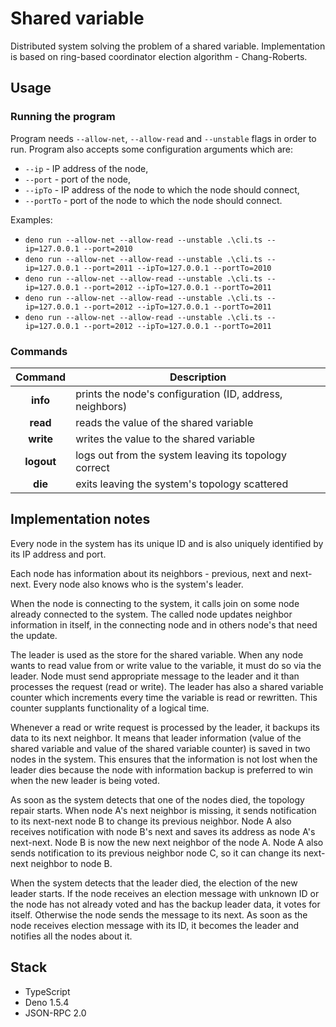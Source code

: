 # Shared variable

Distributed system solving the problem of a shared variable. Implementation is based on ring-based coordinator election algorithm - Chang-Roberts.

## Usage

### Running the program

Program needs `--allow-net`, `--allow-read` and `--unstable` flags in order to run. Program also accepts some configuration arguments which are:
 - `--ip` - IP address of the node,
 - `--port` - port of the node,
 - `--ipTo` - IP address of the node to which the node should connect,
 - `--portTo` - port of the node to which the node should connect.

Examples:
 - `deno run --allow-net --allow-read --unstable .\cli.ts --ip=127.0.0.1 --port=2010`
 - `deno run --allow-net --allow-read --unstable .\cli.ts --ip=127.0.0.1 --port=2011 --ipTo=127.0.0.1 --portTo=2010`
 - `deno run --allow-net --allow-read --unstable .\cli.ts --ip=127.0.0.1 --port=2012 --ipTo=127.0.0.1 --portTo=2011`
 - `deno run --allow-net --allow-read --unstable .\cli.ts --ip=127.0.0.1 --port=2012 --ipTo=127.0.0.1 --portTo=2011`
 - `deno run --allow-net --allow-read --unstable .\cli.ts --ip=127.0.0.1 --port=2012 --ipTo=127.0.0.1 --portTo=2011`

### Commands

|      Command      | Description                                              |
| :---------------: | -------------------------------------------------------- |
|     **info**      | prints the node's configuration (ID, address, neighbors) |
|     **read**      | reads the value of the shared variable                   |
| **write <value>** | writes the value to the shared variable                  |
|    **logout**     | logs out from the system leaving its topology correct    |
|      **die**      | exits leaving the system's topology scattered            |

## Implementation notes

Every node in the system has its unique ID and is also uniquely identified by its IP address and port.

Each node has information about its neighbors - previous, next and next-next. Every node also knows who is the system's leader.

When the node is connecting to the system, it calls join on some node already connected to the system. The called node updates neighbor information in itself, in the connecting node and in others node's that need the update.

The leader is used as the store for the shared variable. When any node wants to read value from or write value to the variable, it must do so via the leader. Node must send appropriate message to the leader and it than processes the request (read or write). The leader has also a shared variable counter which increments every time the variable is read or rewritten. This counter supplants functionality of a logical time.

Whenever a read or write request is processed by the leader, it backups its data to its next neighbor. It means that leader information (value of the shared variable and value of the shared variable counter) is saved in two nodes in the system. This ensures that the information is not lost when the leader dies because the node with information backup is preferred to win when the new leader is being voted.

As soon as the system detects that one of the nodes died, the topology repair starts. When node A's next neighbor is missing, it sends notification to its next-next node B to change its previous neighbor. Node A also receives notification with node B's next and saves its address as node A's next-next. Node B is now the new next neighbor of the node A. Node A also sends notification to its previous neighbor node C, so it can change its next-next neighbor to node B.

When the system detects that the leader died, the election of the new leader starts. If the node receives an election message with unknown ID or the node has not already voted and has the backup leader data, it votes for itself. Otherwise the node sends the message to its next. As soon as the node receives election message with its ID, it becomes the leader and notifies all the nodes about it.

## Stack

 - TypeScript
 - Deno 1.5.4
 - JSON-RPC 2.0
